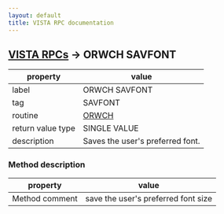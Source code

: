 ```yaml
---
layout: default
title: VISTA RPC documentation
---
```




## [VISTA RPCs](TableOfContent.md) &#8594; ORWCH SAVFONT 

 property | value 
--- | --- 
 label | ORWCH SAVFONT
 tag | SAVFONT
 routine | [ORWCH](http://code.osehra.org/dox/Routine_ORWCH_source.html)
 return value type | SINGLE VALUE
 description | Saves the user's preferred font.


### Method description

 property | value 
--- | --- 
 Method comment | save the user's preferred font size